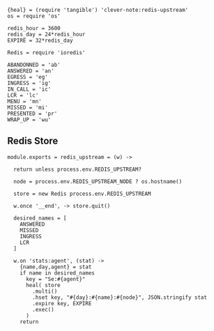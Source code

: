     {heal} = (require 'tangible') 'clever-note:redis-upstream'
    os = require 'os'

    redis_hour = 3600
    redis_day = 24*redis_hour
    EXPIRE = 32*redis_day

    Redis = require 'ioredis'

    ABANDONNED = 'ab'
    ANSWERED = 'an'
    EGRESS = 'eg'
    INGRESS = 'ig'
    IN_CALL = 'ic'
    LCR = 'lc'
    MENU = 'mn'
    MISSED = 'mi'
    PRESENTED = 'pr'
    WRAP_UP = 'wu'

Redis Store
-----------

    module.exports = redis_upstream = (w) ->

      return unless process.env.REDIS_UPSTREAM?

      node = process.env.REDIS_UPSTREAM_NODE ? os.hostname()

      store = new Redis process.env.REDIS_UPSTREAM

      w.once '__end', -> store.quit()

      desired_names = [
        ANSWERED
        MISSED
        INGRESS
        LCR
      ]

      w.on 'stats:agent', (stat) ->
        {name,day,agent} = stat
        if name in desired_names
          key = "Se:#{agent}"
          heal( store
            .multi()
            .hset key, "#{day}:#{name}:#{node}", JSON.stringify stat
            .expire key, EXPIRE
            .exec()
          )
        return
